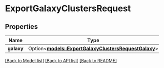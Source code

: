 # ExportGalaxyClustersRequest

## Properties

Name | Type | Description | Notes
------------ | ------------- | ------------- | -------------
**galaxy** | Option<[**models::ExportGalaxyClustersRequestGalaxy**](exportGalaxyClusters_request_Galaxy.md)> |  | [optional]

[[Back to Model list]](../README.md#documentation-for-models) [[Back to API list]](../README.md#documentation-for-api-endpoints) [[Back to README]](../README.md)


